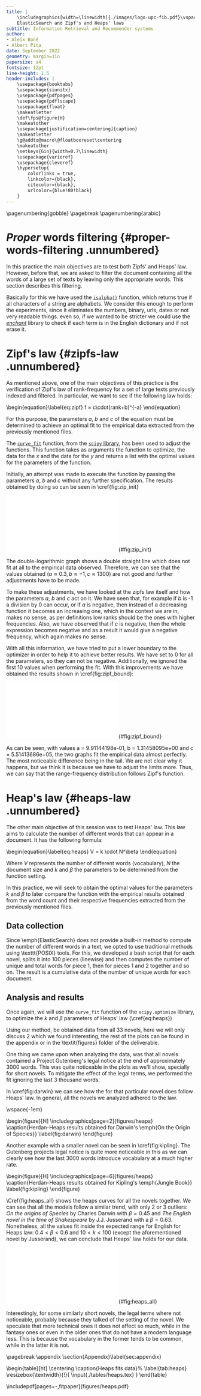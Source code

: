 ```yaml
---
title: |
    \includegraphics[width=\linewidth]{./images/logo-upc-fib.pdf}\vspace{2em}
    ElasticSearch and Zipf's and Heaps' laws
subtitle: Information Retrieval and Recommender systems
author:
- Aleix Boné
- Albert Pita
date: September 2022
geometry: margin=1in
papersize: a4
fontsize: 12pt
line-height: 1.5
header-includes: |
    \usepackage{booktabs}
    \usepackage{siunitx}
    \usepackage{pdfpages}
    \usepackage{pdflscape}
    \usepackage{float}
    \makeatletter
    \def\fps@figure{H}
    \makeatother
    \usepackage[justification=centering]{caption}
    \makeatletter
    \g@addto@macro\@floatboxreset\centering
    \makeatother
    \setkeys{Gin}{width=0.7\linewidth}
    \usepackage{varioref}
    \usepackage{cleveref}
    \hypersetup{
        colorlinks = true,
        linkcolor={black},
        citecolor={black},
        urlcolor={blue!80!black}
    }
---
```


\pagenumbering{gobble}
\pagebreak
\pagenumbering{arabic}
# *Proper* words filtering {#proper-words-filtering .unnumbered}

In this practice the main objectives are to test both Zipfs' and Heaps'
law. However, before that, we are asked to filter the document
containing all the words of a large set of texts by leaving only the
appropriate words. This section describes this filtering.

Basically for this we have used the [`isalpha()`](https://docs.python.org/3/library/stdtypes.html#str.isalpha) function, which returns
true if all characters of a string are alphabets. We consider this
enough to perform the experiments, since it eliminates the numbers,
binary, urls, dates or not very readable things. even so, if we wanted
to be stricter we could use the [_enchant_](https://pyenchant.github.io/pyenchant/) library to check if each term
is in the English dictionary and if not erase it.

# Zipf's law {#zipfs-law .unnumbered}

As mentioned above, one of the main objectives of this practice is the
verification of Zipf's law of rank-frequency for a set of large texts
previously indexed and filtered. In particular, we want to see if the
following law holds:

\begin{equation}\label{eq:zipf}
    f = c\cdot(rank+b)^{-a}
\end{equation}

For this purpose, the parameters $a$, $b$ and $c$ of the equation must be
determined to achieve an optimal fit to the empirical data extracted
from the previously mentioned files.

The [`curve_fit`](https://docs.scipy.org/doc/scipy/reference/generated/scipy.optimize.curve_fit.html) function, from the [`scipy` library](https://docs.scipy.org), has been
used to adjust the functions. This function takes as arguments the
function to optimize, the data for the $x$ and the data for the $y$ and
returns a list with the optimal values for the parameters of the
function.

Initially, an attempt was made to execute the function by passing the
parameters *a*, *b* and *c* without any further specification. The
results obtained by doing so can be seen in \cref{fig:zip_init}

![Initial Zipf fit (Log-log scale)](./figures/zipf_naive_loglog.pdf){#fig:zip_init}

The double-logarithmic graph shows a double straight line which does not
fit at all to the empirical data observed. Therefore, we can see that
the values obtained (${a\approx0.3,}\, {b\approx -1},\, {c\approx 1300}$) are not good and further adjustments have to be made.

To make these adjustments, we have looked at the zipfs law itself and
how the parameters *a*, *b* and *c* act on it. We have seen that, for
example if *b* is -1 a division by 0 can occur, or if *a* is negative,
then instead of a decreasing function it becomes an increasing one,
which in the context we are in, makes no sense, as per definitions low
ranks should be the ones with higher frequencies. Also, we have observed
that if *c* is negative, then the whole expression becomes negative and
as a result it would give a negative frequency, which again makes no
sense.

With all this information, we have tried to put a lower boundary to the
optimizer in order to help it to achieve better results. We have set to
0 for all the parameters, so they can not be negative. Additionally, we
ignored the first 10 values when performing the fit. With this improvements we
have obtained the results shown in \cref{fig:zipf_bound}:

![Zipf fit with boundaries (Log-log
scale)](./figures/zipf_bounded_skip_10_loglog.pdf){#fig:zipf_bound}

As can be seen, with values a = 9.91144198e-01, b = 1.31458095e+00 and c
= 5.51413686e+05, the two graphs fit the empirical data almost
perfectly. The most noticeable difference being in the tail. We are not
clear why it happens, but we think it is because we have to adjust the
limits more. Thus, we can say that the range-frequency distribution
follows Zipf's function.

# Heap's law {#heaps-law .unnumbered}

The other main objective of this session was to test Heaps' law. This
law aims to calculate the number of different words that can appear in a
document. It has the following formula:

\begin{equation}\label{eq:heaps}
V = k \cdot N^\beta
\end{equation}

Where *V* represents the number of different words (vocabulary), *N* the document
size and *k* and $\beta$ the parameters to be determined from the
function setting.

In this practice, we will seek to obtain the optimal values for the
parameters *k* and $\beta$ to later compare the function with the
empirical results obtained from the word count and their respective
frequencies extracted from the previously mentioned files.

## Data collection

Since \emph{ElasticSearch} does not provide a built-in method to compute the
number of different words in a text, we opted to use traditional methods
using \texttt{POSIX} tools. For this, we developed a bash script that
for each novel, splits it into 100 pieces (linewise) and then computes
the number of unique and total words for piece 1, then for pieces 1 and 2
together and so on. The result is a cumulative data of the number of unique
words for each document.

## Analysis and results

Once again, we will use 
the `curve_fit` function of
the `scipy.optimize` library, to optimize the $k$ and $\beta$ parameters of
Heaps' law (\cref{eq:heaps})

Using our method, be obtained data from all 33 novels, here we will only discuss
2 which we found interesting, the rest of the plots can be found in the
appendix or in the \textit{figures} folder of the deliverable.

One thing we came upon when analyzing the data, was that all novels contained
a Project Gutenberg's legal notice at the end of approximately 3000 words. This
was quite noticeable in the plots as we'll show, specially for short novels.
To mitigate the effect of the legal terms, we performed the fit ignoring the
last 3 thousand words.

In \cref{fig:darwin} we can see how the for that particular novel does
follow Heaps' law. In general, all the novels we analyzed adhered to the law.

\vspace{-1em}

\begin{figure}[H]
\includegraphics[page=2]{figures/heaps}
\caption{Herdan-Heaps results obtained for Darwin's \emph{On the Origin of Species}}
\label{fig:darwin}
\end{figure}

Another example with a smaller novel can be seen in \cref{fig:kipling}.
The Gutenberg projects legal notice is quite more noticeable in this as we
can clearly see how the last 3000 words introduce vocabulary at a much higher
rate.

\begin{figure}[H]
\includegraphics[page=6]{figures/heaps}
\caption{Herdan-Heaps results obtained for Kipling's \emph{Jungle Book}}
\label{fig:kipling}
\end{figure}

\Cref{fig:heaps_all} shows the heaps curves for all the novels together. We can see that all
the models follow a similar trend, with only 2 or 3 outliers: *On the
origins of Species* by Charles Darwin with $\beta=0.45$ and *The English
novel in the time of Shakespeare* by J.J. Jusserand with a $\beta=0.63$.
Nonetheless, all the values fit inside the expected range for English
for Heaps law: $0.4 < \beta < 0.6$ and $10 < k < 100$ (except the aforementioned
novel by Jusserand), we can conclude that Heaps' law holds for our data.

![Joint plot of all the fitted curves](figures/heaps_all.pdf){#fig:heaps_all}

Interestingly, for some similarly short novels, the legal terms where
not noticeable, probably because they talked of the setting of the novel.
We speculate that more technical ones it does not affect so much, while in
the fantasy ones or even in the older ones that do not have a modern
language less. This is because the vocabulary in the former tends to be
common, while in the latter it is not.

\pagebreak
\appendix
\section{Appendix}\label{sec:appendix}

\begin{table}[ht]
\centering
\caption{Heaps fits data}%
\label{tab:heaps}
\resizebox{\textwidth}{!}{
\input{./tables/heaps.tex}
}
\end{table}

\includepdf[pages=-,fitpaper]{figures/heaps.pdf}

